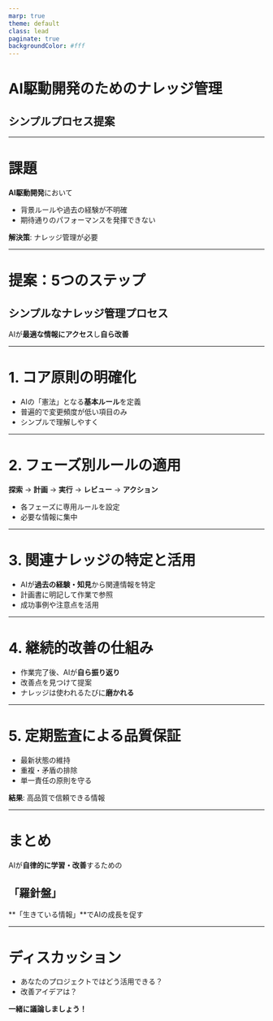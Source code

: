 ```yaml
---
marp: true
theme: default
class: lead
paginate: true
backgroundColor: #fff
---
```


# AI駆動開発のためのナレッジ管理
## シンプルプロセス提案

---

# 課題

**AI駆動開発**において
- 背景ルールや過去の経験が不明確
- 期待通りのパフォーマンスを発揮できない

**解決策**: ナレッジ管理が必要

---

# 提案：5つのステップ

## シンプルなナレッジ管理プロセス

AIが**最適な情報にアクセス**し**自ら改善**

---

# 1. コア原則の明確化

- AIの「憲法」となる**基本ルール**を定義
- 普遍的で変更頻度が低い項目のみ
- シンプルで理解しやすく

---

# 2. フェーズ別ルールの適用

**探索** → **計画** → **実行** → **レビュー** → **アクション**

- 各フェーズに専用ルールを設定
- 必要な情報に集中

---

# 3. 関連ナレッジの特定と活用

- AIが**過去の経験・知見**から関連情報を特定
- 計画書に明記して作業で参照
- 成功事例や注意点を活用

---

# 4. 継続的改善の仕組み

- 作業完了後、AIが**自ら振り返り**
- 改善点を見つけて提案
- ナレッジは使われるたびに**磨かれる**

---

# 5. 定期監査による品質保証

- 最新状態の維持
- 重複・矛盾の排除
- 単一責任の原則を守る

**結果**: 高品質で信頼できる情報

---

# まとめ

AIが**自律的に学習・改善**するための

## 「羅針盤」

**「生きている情報」**でAIの成長を促す

---

# ディスカッション

- あなたのプロジェクトではどう活用できる？
- 改善アイデアは？

**一緒に議論しましょう！** 